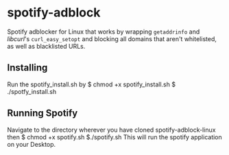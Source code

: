 # spotify-adblock
Spotify adblocker for Linux that works by wrapping `getaddrinfo` and *libcurl*'s `curl_easy_setopt` and blocking all domains that aren't whitelisted, as well as blacklisted URLs.

## Installing
Run the spotify_install.sh by 
    $ chmod +x spotify_install.sh
    $ ./spotfy_install.sh
## Running Spotify
Navigate to the directory wherever you have cloned spotify-adblock-linux then 
    $ chmod +x spotify.sh
    $./spotify.sh 
This will run the spotify application on your Desktop.  
